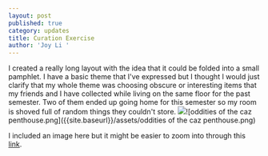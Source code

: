 ```yaml
---
layout: post
published: true
category: updates
title: Curation Exercise
author: 'Joy Li '
---
```

I created a really long layout with the idea that it could be folded into a small pamphlet. I have a basic theme that I've expressed but I thought I would just clarify that my whole theme was choosing obscure or interesting items that my friends and I have collected while living on the same floor for the past semester. Two of them ended up going home for this semester so my room is shoved full of random things they couldn't store. ![]({{site.baseurl}}/)![oddities of the caz penthouse.png]({{site.baseurl}}/assets/oddities of the caz penthouse.png)

I included an image here but it might be easier to zoom into through this [link](https://drive.google.com/file/d/1meZSqXje_No_h-Nay92xeiJr6DiYuPKU/view?usp=sharing).
